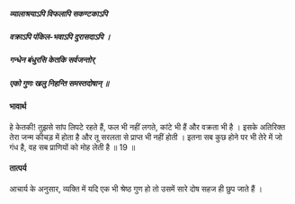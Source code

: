 ##### व्यालाश्रयाऽपि विफलापि सकण्टकाऽपि
##### वक्राऽपि पंकिल-भवाऽपि दुरासदाऽपि ।
##### गन्धेन बंधुरसि केतकि सर्वजन्तोर्
##### एको गुणः खलु निहन्ति समस्तदोषान् ॥

#### भावार्थ

हे केतकी! तुझसे सांप लिपटे रहते हैं, फल भी नहीं लगते, कांटे भी हैं और वक्रता भी है । इसके अतिरिक्त तेरा जन्म कीचड़ में होता है और तू सरलता से प्राप्त भी नहीं होती । इतना सब कुछ होने पर भी तेरे में जो गंध है, वह सब प्राणियों को मोह लेती है ॥ 19 ॥

#### तात्पर्य

आचार्य के अनुसार, व्यक्ति में यदि एक भी श्रेष्ठ गुण हो तो उसमें सारे दोष सहज ही छुप जाते हैं ।